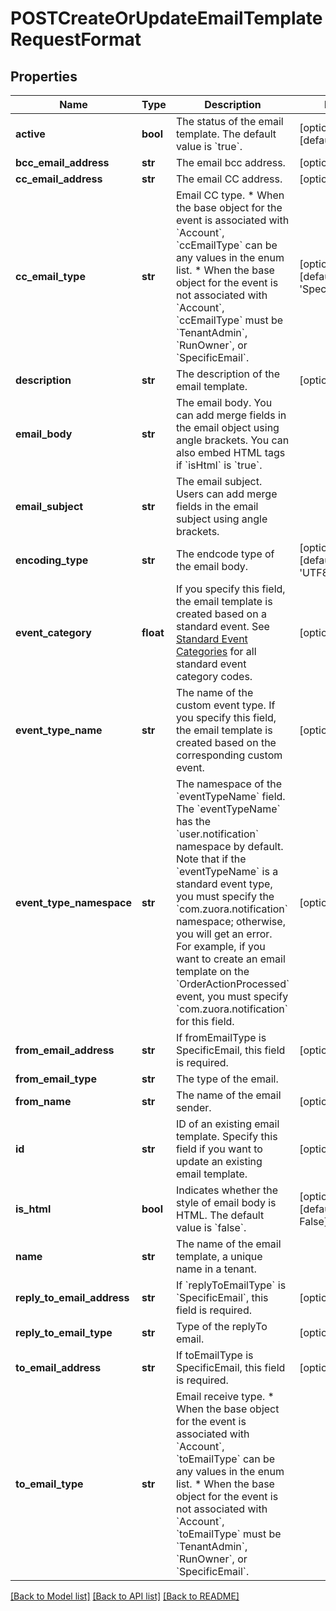 # POSTCreateOrUpdateEmailTemplateRequestFormat

## Properties
Name | Type | Description | Notes
------------ | ------------- | ------------- | -------------
**active** | **bool** | The status of the email template. The default value is &#x60;true&#x60;. | [optional] [default to True]
**bcc_email_address** | **str** | The email bcc address. | [optional] 
**cc_email_address** | **str** | The email CC address. | [optional] 
**cc_email_type** | **str** | Email CC type. * When the base object for the event is associated with &#x60;Account&#x60;, &#x60;ccEmailType&#x60; can be any values in the enum list.  * When the base object for the event is not associated with &#x60;Account&#x60;, &#x60;ccEmailType&#x60; must be &#x60;TenantAdmin&#x60;, &#x60;RunOwner&#x60;, or &#x60;SpecificEmail&#x60;.  | [optional] [default to 'SpecificEmails']
**description** | **str** | The description of the email template. | [optional] 
**email_body** | **str** | The email body. You can add merge fields in the email object using angle brackets.  You can also embed HTML tags if &#x60;isHtml&#x60; is &#x60;true&#x60;. | 
**email_subject** | **str** | The email subject. Users can add merge fields in the email subject using angle brackets. | 
**encoding_type** | **str** | The endcode type of the email body. | [optional] [default to 'UTF8']
**event_category** | **float** | If you specify this field, the email template is created based on a standard event. See [Standard Event Categories](https://knowledgecenter.zuora.com/Central_Platform/Notifications/A_Standard_Events/Standard_Event_Category_Code_for_Notification_Histories_API) for all standard event category codes.      | [optional] 
**event_type_name** | **str** | The name of the custom event type. If you specify this field, the email template is created based on the corresponding custom event.  | [optional] 
**event_type_namespace** | **str** | The namespace of the &#x60;eventTypeName&#x60; field. The &#x60;eventTypeName&#x60; has the &#x60;user.notification&#x60; namespace by default.   Note that if the &#x60;eventTypeName&#x60; is a standard event type, you must specify the &#x60;com.zuora.notification&#x60; namespace; otherwise, you will get an error.  For example, if you want to create an email template on the &#x60;OrderActionProcessed&#x60; event, you must specify &#x60;com.zuora.notification&#x60; for this field.           | [optional] 
**from_email_address** | **str** | If fromEmailType is SpecificEmail, this field is required. | [optional] 
**from_email_type** | **str** | The type of the email. | 
**from_name** | **str** | The name of the email sender. | [optional] 
**id** | **str** | ID of an existing email template. Specify this field if you want to update an existing email template.  | [optional] 
**is_html** | **bool** | Indicates whether the style of email body is HTML. The default value is &#x60;false&#x60;. | [optional] [default to False]
**name** | **str** | The name of the email template, a unique name in a tenant. | 
**reply_to_email_address** | **str** | If &#x60;replyToEmailType&#x60; is &#x60;SpecificEmail&#x60;, this field is required. | [optional] 
**reply_to_email_type** | **str** | Type of the replyTo email. | [optional] 
**to_email_address** | **str** | If toEmailType is SpecificEmail, this field is required. | [optional] 
**to_email_type** | **str** | Email receive type. * When the base object for the event is associated with &#x60;Account&#x60;, &#x60;toEmailType&#x60; can be any values in the enum list.  * When the base object for the event is not associated with &#x60;Account&#x60;, &#x60;toEmailType&#x60; must be &#x60;TenantAdmin&#x60;, &#x60;RunOwner&#x60;, or &#x60;SpecificEmail&#x60;.  | 

[[Back to Model list]](../README.md#documentation-for-models) [[Back to API list]](../README.md#documentation-for-api-endpoints) [[Back to README]](../README.md)


